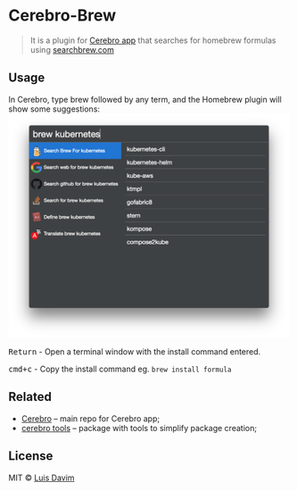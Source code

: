 # Cerebro-Brew

> It is a plugin for [Cerebro app](http://www.cerebroapp.com) that searches for homebrew formulas using [searchbrew.com](http://searchbrew.com/)

## Usage
In Cerebro, type brew followed by any term, and the Homebrew plugin will show some suggestions:
![](screenshot.png)

<kbd>Return</kbd> - Open a terminal window with the install command entered.

<kbd>cmd+c</kbd> - Copy the install command eg. `brew install formula`
## Related

* [Cerebro](http://github.com/KELiON/cerebro) – main repo for Cerebro app;
* [cerebro tools](http://github.com/KELiON/cerebro-tools) – package with tools to simplify package creation;

## License

MIT © [Luis Davim](https://github.com/luisdavim)
